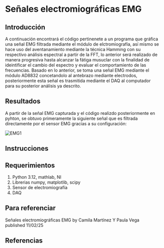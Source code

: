# Señales electromiográficas EMG
## Introducción
A continuación encontrará el código pertinenete a un programa que gráfica una señal EMG filtrada mediante el módulo de elctromiografía, así mismo se hace uso del aventanamiento mediante la técnica Hamming con su respectivo análisis espectral a partir de la FFT, lo anterior será realizado de manera progresiva hasta alcanzar la fátiga musuclar con la finalidad de ideintificar el cambio del espectro y evaluar el comportamiento de las frecuencias. Basado en lo anterior, se toma una señal EMG mediante el módulo AD8832 concetandolo al antebrazo mediante electrodos, posteriormente esta señal es trasmitida mediante el DAQ al computador para su posterior análisis ya descrito.

## Resultados 
A partir de la señal EMG capturada y el código realizdo posteriormente en pyhton, se obtuvo primeramente la siguiente señal que es filtrada directamente por el sensor EMG gracias a su configuración:

![EMG1](https://github.com/user-attachments/assets/c7e8ec87-996f-48bc-87f7-f382f4b49aa7)



## Instrucciones


## Requerimientos
1. Python 3.12, mathlab, NI
2. Librerias numpy, matplotlib, scipy
3. Sensor de electromiografía
4. DAQ

## Para referenciar
Señales electromiográficas EMG by Camila Martínez Y Paula Vega published 11/02/25

## Referencias
